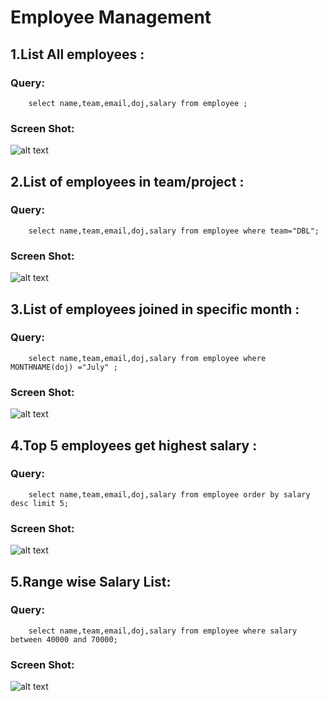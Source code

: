 # Employee Management
## 1.List All employees :

 ### Query: 

        select name,team,email,doj,salary from employee ;
### Screen Shot:
![alt text](https://raw.githubusercontent.com/suriyanS/Learning/master/1.List%20All%20employees.png "Logo Title Text 1")


## 2.List of employees in team/project :

### Query:

        select name,team,email,doj,salary from employee where team="DBL";
### Screen Shot:
![alt text](https://raw.githubusercontent.com/suriyanS/Learning/master/2.List%20of%20employees%20in%20team.png "Logo Title Text 1")
## 3.List of employees joined in specific month  :

### Query:
        
        select name,team,email,doj,salary from employee where MONTHNAME(doj) ="July" ;
### Screen Shot:
![alt text](https://raw.githubusercontent.com/suriyanS/Learning/master/3.List%20of%20employees%20joined%20in%20specific%20month.png "Logo Title Text 1")
## 4.Top 5 employees get highest salary  :

### Query:
        
        select name,team,email,doj,salary from employee order by salary desc limit 5;
### Screen Shot:
![alt text](https://raw.githubusercontent.com/suriyanS/Learning/master/4.Top%205%20employees%20get%20highest%20salary.png "Logo Title Text 1")
## 5.Range wise Salary List:

### Query:

        select name,team,email,doj,salary from employee where salary between 40000 and 70000;
        
        
### Screen Shot:
![alt text](https://raw.githubusercontent.com/suriyanS/Learning/master/5.Range%20wise%20Salary%20List.png "Logo Title Text 1")
